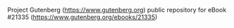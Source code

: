 Project Gutenberg (https://www.gutenberg.org) public repository for eBook #21335 (https://www.gutenberg.org/ebooks/21335)
